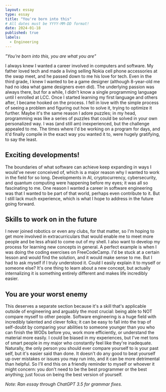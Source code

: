 ```yaml
---
layout: essay
type: essay
title: "You're born into this"
# All dates must be YYYY-MM-DD format!
date: 2024-01-18
published: true
labels:
  - Engineering
---
```


 *"You're born into this, you are what you are"*

I always knew I wanted a career involved in computers and software. My father loved tech and made a living selling Nokia cell phone accessories at the swap meet, and he passed down to me his love for tech. Even in the third grade, I knew I wanted to be a game designer (although 8-year-old me had no idea what game designers even did). The underlying passion was always there, but for a while, I didn't know a single programming language until I enrolled at LCC. Once I started learning my first language and others after, I became hooked on the process. I fell in love with the simple process of seeing a problem and figuring out how to solve it, trying to optimize it further. Maybe it's the same reason I adore puzzles; in my head, programming was like a series of puzzles that could be solved in your own personalized way. I was (and still am) inexperienced, but the challenge appealed to me. The times where I'd be working on a program for days, and it'd finally compile in the exact way you wanted it to, were hugely gratifying, to say the least.


## Exciting developments!


The boundaries of what software can achieve keep expanding in ways I would've never conceived of, which is a major reason why I wanted to work in the field for so long. Developments in AI, cryptocurrency, cybersecurity, and quantum computing were happening before my eyes; it was all so fascinating to me. One reason I wanted a career in software engineering was that I wanted to be part of that world, perhaps even contribute to it. But I still lack much experience, which is what I hope to address in the future going forward. 


## Skills to work on in the future


I never joined robotics or even any clubs, for that matter, so I'm hoping to get more involved in extracurriculars that would enable me to meet more people and be less afraid to come out of my shell. I also want to develop my process for learning new concepts in general. A perfect example is when I was doing the coding exercises on FreeCodeCamp. I'd be stuck at a certain lesson and would find the solution, and it would make sense to me. But I had to ask myself if I truly understood it. Could I easily explain it to myself or someone else? It's one thing to learn about a new concept, but actually internalizing it is something entirely different and makes life incredibly easier.


## You are your worst enemy 


This deserves a separate section because it's a skill that's applicable outside of engineering and arguably the most crucial: being able to NOT compare myself to other people. Software engineering is a huge field with incredibly talented and clever folks; it can be easy to fall into the trap of self-doubt by comparing your abilities to someone younger than you who can finish the WODs before you, work more efficiently, or understand the material more easily. I could be biased in my experiences, but I've met tons of smart people in my major who constantly feel like they're inadequate. Naturally, the only person you should ever compare yourself to is your past self, but it's easier said than done. It doesn't do any good to beat yourself up over mistakes or issues you may run into, and it can be more detrimental than helpful. So I'll end this on a friendly reminder to myself or whoever it might concern: you don't need to be the best programmer or the best anything; just focus on being the best version of yourself.

*Note: Ran essay through ChatGPT 3.5 for grammar fixes.*
